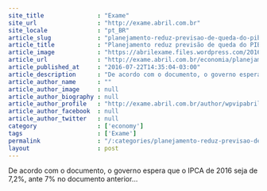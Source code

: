 ```yaml
---
site_title               : "Exame"
site_url                 : "http://exame.abril.com.br"
site_locale              : "pt_BR"
article_slug             : "planejamento-reduz-previsao-de-queda-do-pib-para-3-1"
article_title            : "Planejamento reduz previsão de queda do PIB para 3,1%"
article_image            : "https://abrilexame.files.wordpress.com/2016/09/size_960_16_9_dinheirosp218.jpg?quality=70&strip=all&w=960"
article_url              : "http://exame.abril.com.br/economia/planejamento-reduz-previsao-de-queda-do-pib-para-3-1/"
article_published_at     : "2016-07-22T14:35:04-03:00"
article_description      : "De acordo com o documento, o governo espera que o IPCA de 2016 seja de 7,2%, ante 7% no documento anterior..."
article_author_name      : ""
article_author_image     : null
article_author_biography : null
article_author_profile   : "http://exame.abril.com.br/author/wpvipabril/"
article_author_facebook  : null
article_author_twitter   : null
category                 : ['economy']
tags                     : ['Exame']
permalink                : "/:categories/planejamento-reduz-previsao-de-queda-do-pib-para-3-1/"
layout                   : post
---
```


De acordo com o documento, o governo espera que o IPCA de 2016 seja de 7,2%, ante 7% no documento anterior...
